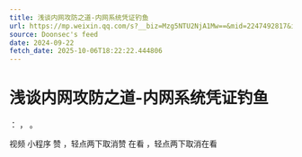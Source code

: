 ```yaml
---
title: 浅谈内网攻防之道-内网系统凭证钓鱼
url: https://mp.weixin.qq.com/s?__biz=Mzg5NTU2NjA1Mw==&mid=2247492817&idx=1&sn=9c3a01c4b22b0f6e0d455bb222da1621
source: Doonsec's feed
date: 2024-09-22
fetch_date: 2025-10-06T18:22:22.444806
---
```


# 浅谈内网攻防之道-内网系统凭证钓鱼

：
，
。

视频
小程序
赞
，轻点两下取消赞
在看
，轻点两下取消在看